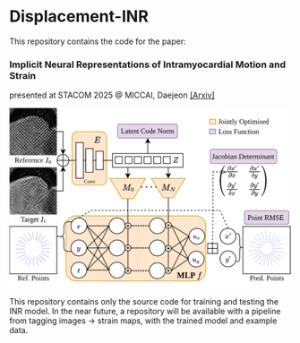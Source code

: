 
# Displacement-INR

This repository contains the code for the paper:

### Implicit Neural Representations of Intramyocardial Motion and Strain

presented at STACOM 2025 @ MICCAI, Daejeon [[Arxiv]](https://doi.org/10.48550/arXiv.2509.09004)

![](https://github.com/andrewjackbell/Displacement-INR/blob/main/dinr.png)

This repository contains only the source code for training and testing the INR model. In the near future, a repository will be available with a pipeline from tagging images -> strain maps, with the trained model and example data.
